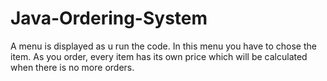 # Java-Ordering-System
A menu is displayed as u run the code. In this menu you have to chose the item. As you order, every item has its own price which will be calculated 
when there is no more orders. 
